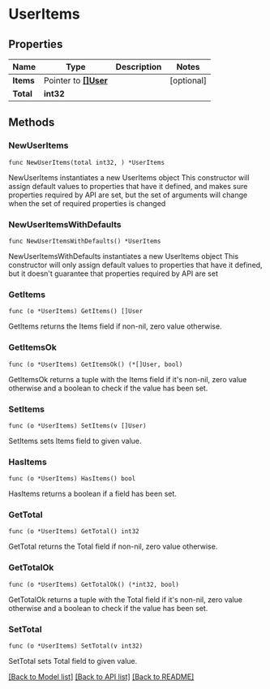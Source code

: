 # UserItems

## Properties

Name | Type | Description | Notes
------------ | ------------- | ------------- | -------------
**Items** | Pointer to [**[]User**](User.md) |  | [optional]
**Total** | **int32** |  |

## Methods

### NewUserItems

`func NewUserItems(total int32, ) *UserItems`

NewUserItems instantiates a new UserItems object
This constructor will assign default values to properties that have it defined,
and makes sure properties required by API are set, but the set of arguments
will change when the set of required properties is changed

### NewUserItemsWithDefaults

`func NewUserItemsWithDefaults() *UserItems`

NewUserItemsWithDefaults instantiates a new UserItems object
This constructor will only assign default values to properties that have it defined,
but it doesn't guarantee that properties required by API are set

### GetItems

`func (o *UserItems) GetItems() []User`

GetItems returns the Items field if non-nil, zero value otherwise.

### GetItemsOk

`func (o *UserItems) GetItemsOk() (*[]User, bool)`

GetItemsOk returns a tuple with the Items field if it's non-nil, zero value otherwise
and a boolean to check if the value has been set.

### SetItems

`func (o *UserItems) SetItems(v []User)`

SetItems sets Items field to given value.

### HasItems

`func (o *UserItems) HasItems() bool`

HasItems returns a boolean if a field has been set.

### GetTotal

`func (o *UserItems) GetTotal() int32`

GetTotal returns the Total field if non-nil, zero value otherwise.

### GetTotalOk

`func (o *UserItems) GetTotalOk() (*int32, bool)`

GetTotalOk returns a tuple with the Total field if it's non-nil, zero value otherwise
and a boolean to check if the value has been set.

### SetTotal

`func (o *UserItems) SetTotal(v int32)`

SetTotal sets Total field to given value.

[[Back to Model list]](../README.md#documentation-for-models) [[Back to API list]](../README.md#documentation-for-api-endpoints) [[Back to README]](../README.md)
